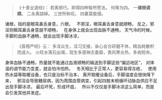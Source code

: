 > 《十善业道经》：
> 若离邪行。即得四种智所赞法。
> 何等为四。
> 一**诸根调顺**。
> 二永离諠掉。
> 三世所称叹。
> 四妻莫能侵。

诸根，指的是眼耳鼻舌身意，六根，
&nbsp;
不邪淫，眼耳鼻舌身意就顺畅，
反之，邪淫则眼耳鼻舌身意就不顺畅，
&nbsp;
在身体上就会出现血脉不通畅，
天气冷的时候，手脚的血脉不通畅，就会出现手脚冰凉，

> 《首楞严经》云： 
> 多淫众生，淫习交接，染心会合研磨不休，精血耗散积而成火。 
> 火旺水落石出竭，现生多感神志委靡，畏风寒炎热，多病短命。

身体血脉不通畅，热量就不能通过血液顺畅的输送到手脚这些“偏远地区”，
对体温的调节能力变差，就会怕冷怕热，
&nbsp;
冬天相比于正常人，更容易得冻疮，
&nbsp;
使用热水袋等取暖设备，也只是治标不治本，
离开取暖设备后，手脚温度会很快降下来，
&nbsp;
邪淫会导致糖尿病，因为周围血管病变，引起四肢末梢循环动脉血供应不足出现手脚冰凉，
最后坏死，形成坏疽，
&nbsp;
所以不仅仅是手脚冰凉这么简单，而是会引发其他并发症。